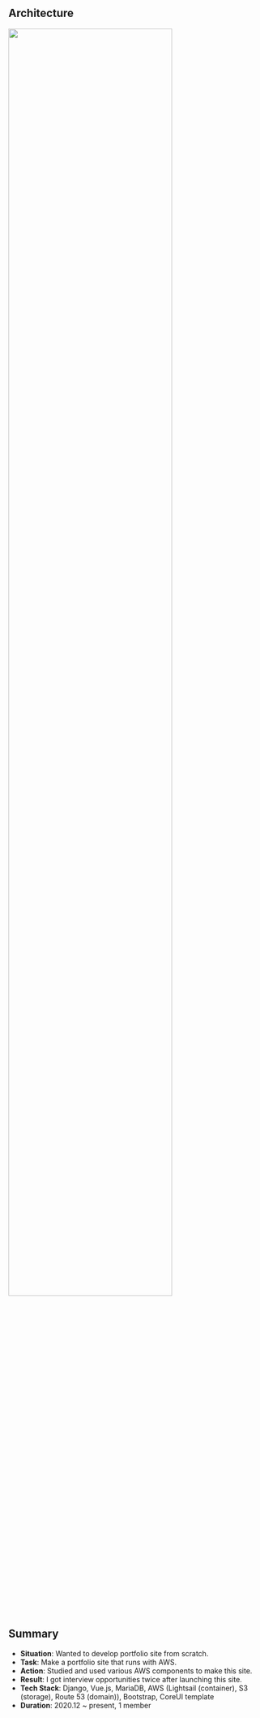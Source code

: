 ## Architecture
<img src="https://wonhee-portfolio.s3.ap-northeast-2.amazonaws.com/portfolio.png" width="80%">

## Summary
- **Situation**: Wanted to develop portfolio site from scratch.
- **Task**: Make a portfolio site that runs with AWS.
- **Action**: Studied and used various AWS components to make this site.
- **Result**: I got interview opportunities twice after launching this site.
- **Tech Stack**: Django, Vue.js, MariaDB, AWS (Lightsail (container), S3 (storage), Route 53 (domain)), Bootstrap, CoreUI template
- **Duration**: 2020.12 ~ present, 1 member
